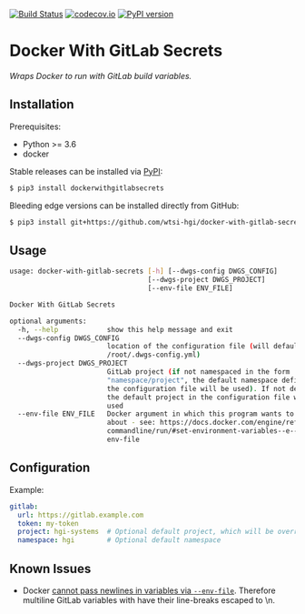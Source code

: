 [![Build Status](https://travis-ci.org/wtsi-hgi/docker-with-gitlab-secrets.svg)](https://travis-ci.org/wtsi-hgi/docker-with-gitlab-secrets)
[![codecov.io](https://codecov.io/gh/wtsi-hgi/docker-with-gitlab-secrets/graph/badge.svg)](https://codecov.io/github/wtsi-hgi/docker-with-gitlab-secrets)
[![PyPI version](https://badge.fury.io/py/dockerwithgitlabsecrets.svg)](https://badge.fury.io/py/dockerwithgitlabsecrets)


# Docker With GitLab Secrets
*Wraps Docker to run with GitLab build variables.*

## Installation
Prerequisites:
- Python >= 3.6
- docker

Stable releases can be installed via [PyPI](https://pypi.python.org/pypi/dockerwithgitlabsecrets):
```bash
$ pip3 install dockerwithgitlabsecrets
```

Bleeding edge versions can be installed directly from GitHub:
```bash
$ pip3 install git+https://github.com/wtsi-hgi/docker-with-gitlab-secrets.git@commit_id_or_branch_or_tag#egg=dockerwithgitlabsecrets
```


## Usage
```bash
usage: docker-with-gitlab-secrets [-h] [--dwgs-config DWGS_CONFIG]
                                  [--dwgs-project DWGS_PROJECT]
                                  [--env-file ENV_FILE]

Docker With GitLab Secrets

optional arguments:
  -h, --help            show this help message and exit
  --dwgs-config DWGS_CONFIG
                        location of the configuration file (will default to
                        /root/.dwgs-config.yml)
  --dwgs-project DWGS_PROJECT
                        GitLab project (if not namespaced in the form
                        "namespace/project", the default namespace defined in
                        the configuration file will be used). If not defined,
                        the default project in the configuration file will be
                        used
  --env-file ENV_FILE   Docker argument in which this program wants to know
                        about - see: https://docs.docker.com/engine/reference/
                        commandline/run/#set-environment-variables--e---env---
                        env-file
```


## Configuration
Example:
```yml
gitlab:
  url: https://gitlab.example.com
  token: my-token
  project: hgi-systems  # Optional default project, which will be overriden by if `dwgs-project` is specified
  namespace: hgi        # Optional default namespace  
```


## Known Issues
- Docker [cannot pass newlines in variables via `--env-file`](https://github.com/moby/moby/issues/12997). Therefore 
multiline GitLab variables with have their line-breaks escaped to \\n.
